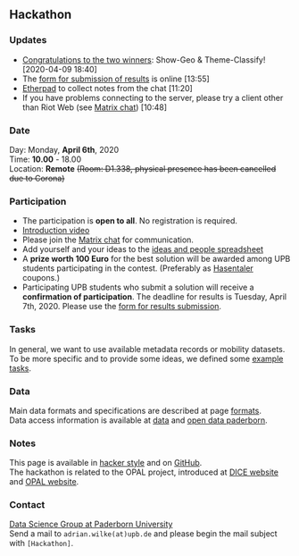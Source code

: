 ## Hackathon

### Updates

 * [Congratulations to the two winners](http://projekt-opal.de/en/opal-open-data-hackathon-2/): Show-Geo & Theme-Classify! [2020-04-09 18:40]
 * The [form for submission of results](https://umfragen.uni-paderborn.de/index.php/679666?lang=en) is online [13:55]
 * [Etherpad](https://etherpad.wikimedia.org/p/opendatahack) to collect notes from the chat [11:20]
 * If you have problems connecting to the server, please try a client other than Riot Web (see [Matrix chat](chat.md)) [10:48]

### Date

Day: Monday, **April 6th**, 2020  
Time: **10.00** - 18.00  
Location: **Remote**
~~(Room: D1.338, physical presence has been cancelled due to Corona)~~
  
### Participation

* The participation is **open to all**. No registration is required.
* [Introduction video](https://vimeo.com/404368209)
* Please join the [Matrix chat](chat.md) for communication.  
* Add yourself and your ideas to the [ideas and people spreadsheet](https://docs.google.com/spreadsheets/d/1ZFFG08fBxPzImB6emwxi5YGTfPWF4PtZOEKVIVNhG88/)
* A **prize worth 100 Euro** for the best solution will be awarded among UPB students participating in the contest. (Preferably as [Hasentaler](https://www.hasentaler.de/online-angebote/#gutscheine) coupons.)
* Participating UPB students who submit a solution will receive a **confirmation of participation**. The deadline for results is Tuesday, April 7th, 2020. Please use the [form for results submission](https://umfragen.uni-paderborn.de/index.php/679666?lang=en).

### Tasks

In general, we want to use available metadata records or mobility datasets.  
To be more specific and to provide some ideas, we defined some [example tasks](tasks.md).

### Data

Main data formats and specifications are described at page [formats](formats.md).  
Data access information is available at [data](data.md) and [open data paderborn](open-data-paderborn.md).

### Notes

This page is available in [hacker style](https://projekt-opal.github.io/hackathon/) and on [GitHub](https://github.com/projekt-opal/hackathon/blob/gh-pages/index.md).  
The hackathon is related to the OPAL project, introduced at [DICE website](https://dice-research.org/OPAL) and [OPAL website](http://projekt-opal.de/en/welcome-project-opal/).

### Contact

[Data Science Group at Paderborn University](https://dice-research.org/)  
Send a mail to `adrian.wilke(at)upb.de` and please begin the mail subject with `[Hackathon]`.
